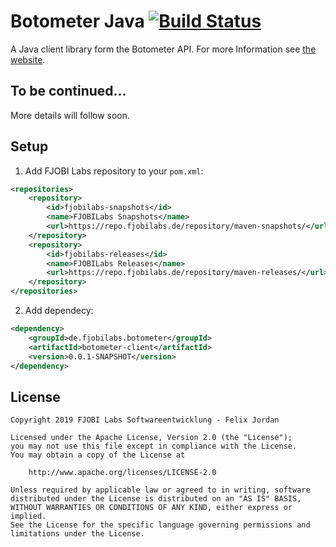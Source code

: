 # Botometer Java [![Build Status](https://build.fjobilabs.de/job/botometer-java/job/master/badge/icon)](https://build.fjobilabs.de/blue/organizations/jenkins/botometer-java)

A Java client library form the Botometer API. For more Information see [the website][botometer-website].


## To be continued...

More details will follow soon.

## Setup

1. Add FJOBI Labs repository to your `pom.xml`:

```xml
<repositories>
    <repository>
        <id>fjobilabs-snapshots</id>
        <name>FJOBILabs Snapshots</name>
        <url>https://repo.fjobilabs.de/repository/maven-snapshots/</url>
    </repository>
    <repository>
        <id>fjobilabs-releases</id>
        <name>FJOBILabs Releases</name>
        <url>https://repo.fjobilabs.de/repository/maven-releases/</url>
    </repository>
</repositories>
```

2. Add dependecy:

```xml
<dependency>
    <groupId>de.fjobilabs.botometer</groupId>
    <artifactId>botometer-client</artifactId>
    <version>0.0.1-SNAPSHOT</version>
</dependency>
```

## License

    Copyright 2019 FJOBI Labs Softwareentwicklung - Felix Jordan
    
    Licensed under the Apache License, Version 2.0 (the "License");
    you may not use this file except in compliance with the License.
    You may obtain a copy of the License at
    
        http://www.apache.org/licenses/LICENSE-2.0
    
    Unless required by applicable law or agreed to in writing, software
    distributed under the License is distributed on an "AS IS" BASIS,
    WITHOUT WARRANTIES OR CONDITIONS OF ANY KIND, either express or implied.
    See the License for the specific language governing permissions and
    limitations under the License.


[botometer-website]: https://botometer.iuni.iu.edu